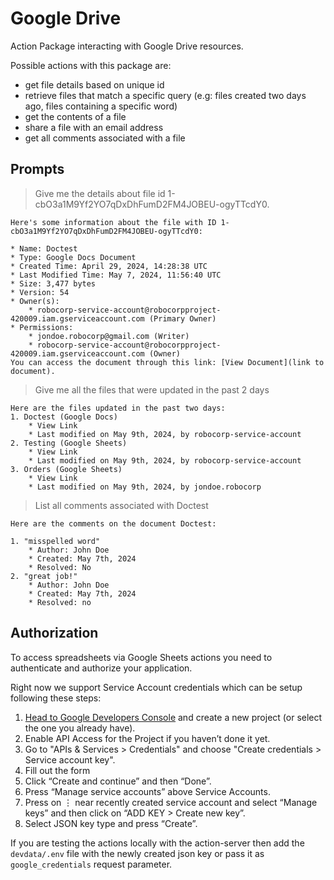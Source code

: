 # Google Drive

Action Package interacting with Google Drive resources.

Possible actions with this package are:

- get file details based on unique id
- retrieve files that match a specific query (e.g: files created two days ago, files containing a specific word)
- get the contents of a file
- share a file with an email address
- get all comments associated with a file

## Prompts

> Give me the details about file id 1-cbO3a1M9Yf2YO7qDxDhFumD2FM4JOBEU-ogyTTcdY0.

```
Here's some information about the file with ID 1-cbO3a1M9Yf2YO7qDxDhFumD2FM4JOBEU-ogyTTcdY0:

* Name: Doctest
* Type: Google Docs Document
* Created Time: April 29, 2024, 14:28:38 UTC
* Last Modified Time: May 7, 2024, 11:56:40 UTC
* Size: 3,477 bytes
* Version: 54
* Owner(s):
    * robocorp-service-account@robocorpproject-420009.iam.gserviceaccount.com (Primary Owner)
* Permissions:
    * jondoe.robocorp@gmail.com (Writer)
    * robocorp-service-account@robocorpproject-420009.iam.gserviceaccount.com (Owner)
You can access the document through this link: [View Document](link to document).
```

> Give me all the files that were updated in the past 2 days

```
Here are the files updated in the past two days:
1. Doctest (Google Docs)
    * View Link
    * Last modified on May 9th, 2024, by robocorp-service-account
2. Testing (Google Sheets)
    * View Link
    * Last modified on May 9th, 2024, by robocorp-service-account
3. Orders (Google Sheets)
    * View Link
    * Last modified on May 9th, 2024, by jondoe.robocorp
```

> List all comments associated with Doctest

```
Here are the comments on the document Doctest:

1. "misspelled word"
    * Author: John Doe
    * Created: May 7th, 2024
    * Resolved: No
2. "great job!"
    * Author: John Doe
    * Created: May 7th, 2024
    * Resolved: no
```

## Authorization


To access spreadsheets via Google Sheets actions you need to authenticate and authorize your application.

Right now we support Service Account credentials which can be setup following these steps:
1. [Head to Google Developers Console](https://console.cloud.google.com/apis/dashboard) and create a new project (or select the one you already have).
2. Enable API Access for the Project if you haven’t done it yet.
3. Go to "APIs & Services > Credentials" and choose "Create credentials > Service account key".
4. Fill out the form
5. Click “Create and continue” and then “Done”.
6. Press “Manage service accounts” above Service Accounts.
7. Press on ⋮ near recently created service account and select “Manage keys” and then click on “ADD KEY > Create new key”.
8. Select JSON key type and press “Create”.


If you are testing the actions locally with the action-server then add the `devdata/.env` file with the
newly created json key or pass it as `google_credentials` request parameter.
